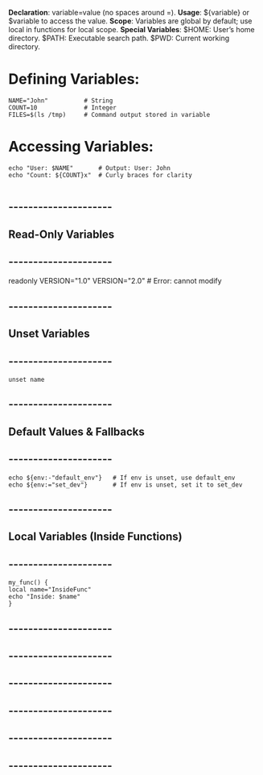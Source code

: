 
**Declaration**: variable=value (no spaces around =).
**Usage**: ${variable} or $variable to access the value.
**Scope**: Variables are global by default; use local in functions for local scope.
**Special Variables**:
    $HOME: User’s home directory.
    $PATH: Executable search path.
    $PWD: Current working directory.

# Defining Variables:
    NAME="John"          # String
    COUNT=10             # Integer
    FILES=$(ls /tmp)     # Command output stored in variable 

# Accessing Variables:
    echo "User: $NAME"       # Output: User: John
    echo "Count: ${COUNT}x"  # Curly braces for clarity




```

```
## ---------------------
## Read-Only Variables
## ---------------------

readonly VERSION="1.0"
VERSION="2.0"  # Error: cannot modify

## ---------------------
## Unset Variables
## ---------------------
    unset name


## ---------------------
## Default Values & Fallbacks
## ---------------------
    echo ${env:-"default_env"}   # If env is unset, use default_env
    echo ${env:="set_dev"}       # If env is unset, set it to set_dev


## ---------------------
## Local Variables (Inside Functions)
## ---------------------
    my_func() {
    local name="InsideFunc"
    echo "Inside: $name"
    }


## ---------------------
## 
## ---------------------


## ---------------------
## 
## ---------------------


## ---------------------
## 
## ---------------------